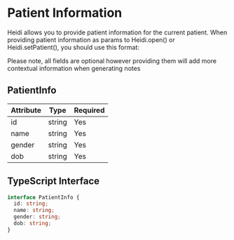 # Patient Information
Heidi allows you to provide patient information for the current patient. When providing patient information as params to Heidi.open() or Heidi.setPatient(), you should use this format:

Please note, all fields are optional however providing them will add more contextual information when generating notes

## PatientInfo
| Attribute | Type   | Required |
|-----------|--------|----------|
| id        | string | Yes      |
| name      | string | Yes      |
| gender    | string | Yes      |
| dob       | string | Yes      |

## TypeScript Interface
```typescript
interface PatientInfo {
  id: string;
  name: string;
  gender: string;
  dob: string;
}
```